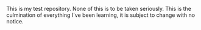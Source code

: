 This is my test repository.
None of this is to be taken seriously.
This is the culmination of everything I've been learning, it is subject to change with no notice.
